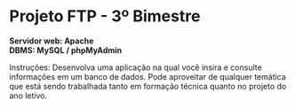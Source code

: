 # Projeto FTP - 3º Bimestre

**Servidor web: Apache**<br>
**DBMS: MySQL / phpMyAdmin**  

<p>Instruções: Desenvolva uma aplicação na qual você insira e consulte informações em um banco de dados. Pode aproveitar de qualquer temática que está sendo trabalhada tanto em formação técnica quanto no projeto do ano letivo.
</p>
